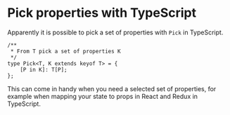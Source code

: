 # Pick properties with TypeScript
Apparently it is possible to pick a set of properties with `Pick` in TypeScript. 

```
/**
 * From T pick a set of properties K
 */
type Pick<T, K extends keyof T> = {
    [P in K]: T[P];
};
```

This can come in handy when you need a selected set of properties, for example when mapping your state to props in React and Redux in TypeScript.


